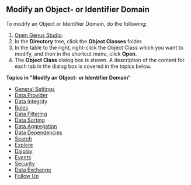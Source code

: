 ## Modify an Object- or Identifier Domain

To modify an Object or Identifier Domain, do the following:

1.  [Open Genus Studio](../genus-studio-basics/how-to-open-genus-studio.md).
2.  In the **Directory** tree, click the **Object Classes** folder.
3.  In the table to the right, right-click the Object Class which you want to modify, and then in the shortcut menu, click **Open**.
4.  The **Object Class** dialog box is shown. A description of the content for each tab in the dialog box is covered in the topics below.

**Topics in "Modify an Object- or Identifier Domain"**
* [General Settings](modify-an-object--or-identifier-domain/general-settings.md)
* [Data Provider](modify-an-object--or-identifier-domain/data-provider.md)
* [Data Integrity](modify-an-object--or-identifier-domain/data-integrity.md)
* [Rules](modify-an-object--or-identifier-domain/rules.md)
* [Data Filtering](modify-an-object--or-identifier-domain/data-filtering.md)
* [Data Sorting](modify-an-object--or-identifier-domain/data-sorting.md)
* [Data Aggregation](modify-an-object--or-identifier-domain/data-aggregation.md)
* [Data Dependencies](modify-an-object--or-identifier-domain/data-dependencies.md)
* [Search](modify-an-object--or-identifier-domain/search.md)
* [Explore](modify-an-object--or-identifier-domain/explore.md)
* [Display](modify-an-object--or-identifier-domain/display.md)
* [Events](modify-an-object--or-identifier-domain/events.md)
* [Security](modify-an-object--or-identifier-domain/security.md)
* [Data Exchange](modify-an-object--or-identifier-domain/data-exchange.md)
* [Follow Up](modify-an-object--or-identifier-domain/follow-up.md)